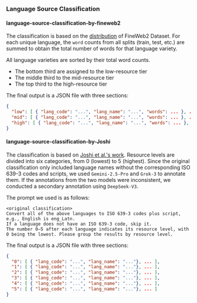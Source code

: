 ### Language Source Classification
#### language-source-classification-by-fineweb2
The classification is based on the [distribution](https://github.com/huggingface/fineweb-2/blob/main/fineweb2-language-distribution.csv) of FineWeb2 Dataset. For each unique language, the `word` counts from all splits (train, test, etc.) are summed to obtain the total number of words for that language variety.

All language varieties are sorted by their total word counts.
- The bottom third are assigned to the low-resource tier
- The middle third to the mid-resource tier
- The top third to the high-resource tier

The final output is a JSON file with three sections:
```json
{
  "low": [ { "lang_code": "...", "lang_name": "...", "words": ... }, ... ],
  "mid": [ { "lang_code": "...", "lang_name": "...", "words": ... }, ... ],
  "high": [ { "lang_code": "...", "lang_name": "...", "words": ... }, ... ]
}

```

#### language-source-classification-by-Joshi
The classification is based on [Joshi et al.'s work](https://microsoft.github.io/linguisticdiversity/assets/lang2tax.txt). 
Resource levels are divided into six categories, from 0 (lowest) to 5 (highest). Since the original classification only included language names without the corresponding ISO 639-3 codes and scripts, we used `Gemini-2.5-Pro` and `Grok-3` to annotate them. If the annotations from the two models were inconsistent, we conducted a secondary annotation using `DeepSeek-V3`.

The prompt we used is as follows:
```
<original classification>
Convert all of the above languages to ISO 639-3 codes plus script, e.g., English is eng_Latn.
If a language does not have an ISO 639-3 code, skip it.
The number 0–5 after each language indicates its resource level, with 0 being the lowest. Please group the results by resource level.
```
The final output is a JSON file with three sections:
```json
{
  "0": [ { "lang_code": "...", "lang_name": "..."}, ... ],
  "1": [ { "lang_code": "...", "lang_name": "..."}, ... ],
  "2": [ { "lang_code": "...", "lang_name": "..."}, ... ],
  "3": [ { "lang_code": "...", "lang_name": "..."}, ... ],
  "4": [ { "lang_code": "...", "lang_name": "..."}, ... ],
  "5": [ { "lang_code": "...", "lang_name": "..."}, ... ]
}

```